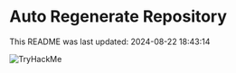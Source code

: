 # Auto Regenerate Repository

This README was last updated: 2024-08-22 18:43:14

 ![TryHackMe](https://tryhackme.com/badge/533634)